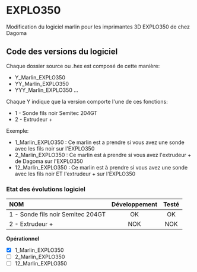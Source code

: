 # EXPLO350

Modification du logiciel marlin pour les imprimantes 3D EXPLO350 de chez Dagoma

## Code des versions du logiciel

Chaque dossier source ou .hex est composé de cette manière:

- Y_Marlin_EXPLO350
- YY_Marlin_EXPLO350
- YYY_Marlin_EXPLO350
...

Chaque Y indique que la version comporte l'une de ces fonctions:

- 1 - Sonde fils noir Semitec 204GT
- 2 - Extrudeur +

Exemple:

- 1_Marlin_EXPLO350 : Ce marlin est a prendre si vous avez une sonde avec les fils noir sur l'EXPLO350
- 2_Marlin_EXPLO350 : Ce marlin est à prendre si vous avez l'extrudeur + de Dagoma sur l'EXPLO350
- 12_Marlin_EXPLO350 : Ce marlin est à prendre si vous avez une sonde avec les fils noir ET l'extrudeur + sur l'EXPLO350

### Etat des évolutions logiciel

| NOM                                    | Développement | Testé |
|:---------------------------------------|:-------------:| :----:|
| 1 - Sonde fils noir Semitec 204GT      | OK            | OK    |
| 2 - Extrudeur +                        | NOK           | NOK   |

**Opérationnel**
- [X] 1_Marlin_EXPLO350
- [ ] 2_Marlin_EXPLO350
- [ ] 12_Marlin_EXPLO350
